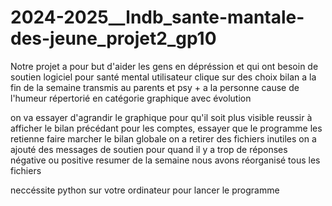 # 2024-2025__lndb_sante-mantale-des-jeune_projet2_gp10
Notre projet a pour but d'aider les gens en dépréssion et qui ont besoin de soutien
logiciel pour santé mental
utilisateur clique sur des choix
bilan a la fin de la semaine transmis au parents et psy + a la personne
cause de l'humeur répertorié en catégorie
graphique avec évolution

on va essayer d'agrandir le graphique pour qu'il soit plus visible
reussir à afficher le bilan précédant
pour les comptes, essayer que le programme les retienne
faire marcher le bilan globale
on a retirer des fichiers inutiles
on a ajouté des messages de soutien pour quand il y a trop de réponses négative ou positive
resumer de la semaine
nous avons réorganisé tous les fichiers

neccéssite python sur votre ordinateur pour lancer le programme
